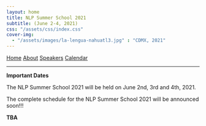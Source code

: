 ```yaml
---
layout: home
title: NLP Summer School 2021
subtitle: (June 2-4, 2021)
css: "/assets/css/index.css"
cover-img:
  - "/assets/images/la-lengua-nahuatl3.jpg" : "CDMX, 2021"
---
```


<div class="list-filters">
  <a href="/escuelaverano2021/" class="list-filter">Home</a>
  <a href="/escuelaverano2021/about/" class="list-filter">About</a>
  <a href="/escuelaverano2021/speakers/" class="list-filter">Speakers</a>
  <a href="/escuelaverano2021/calendar/" class="list-filter filter-selected">Calendar</a>
</div>

---
**Important Dates**

The NLP Summer School 2021 will be held on June 2nd, 3rd and 4th, 2021.

The complete schedule for the NLP Summer School 2021 will be announced soon!!!

**TBA**
